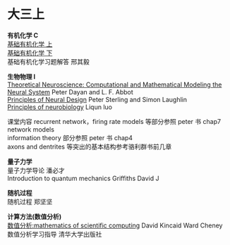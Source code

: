 # 大三上

**有机化学 C**\
[基础有机化学 上](http://opac.lib.ustc.edu.cn/opac/item.php?marc_no=52674143505641694d44656e7a4a484b7368513575513d3d)\
[基础有机化学 下](http://opac.lib.ustc.edu.cn/opac/item.php?marc_no=364b64714d377538514a42546855424e624a2b6e42773d3d)\
基础有机化学习题解答 邢其毅

**生物物理 I**\
[Theoretical Neuroscience: Computational and Mathematical Modeling the Neural System](https://mitpress.ublish.com/book/theoretical-neuroscience) Peter Dayan and L. F. Abbot\
[Principles of Neural Design](https://mitpress.mit.edu/books/principles-neural-design) Peter Sterling and Simon Laughlin\
[Principles of neurobiology](http://opac.lib.ustc.edu.cn/opac/item.php?marc_no=396652524366693750454863394b634469766c3041773d3d) Liqun luo

课堂内容 recurrent network，firing rate models 等部分参照 peter 书 chap7 network models\
information theory 部分参照 peter 书 chap4\
axons and dentrites 等突出的基本结构参考骆利群书前几章

**量子力学**\
量子力学导论 潘必才\
Introduction to quantum mechanics Griffiths David J

**随机过程**\
随机过程 郑坚坚

**计算方法(数值分析)**\
[数值分析:mathematics of scientific computing](http://opac.lib.ustc.edu.cn/opac/item.php?marc_no=4c4a7479443452592f54396c395a5864715670464c513d3d) David Kincaid Ward Cheney\
数值分析学习指导 清华大学出版社
